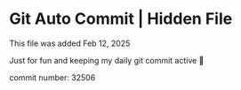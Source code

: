 # Git Auto Commit | Hidden File

This file was added Feb 12, 2025

Just for fun and keeping my daily git commit active 🤪

commit number: 32506
